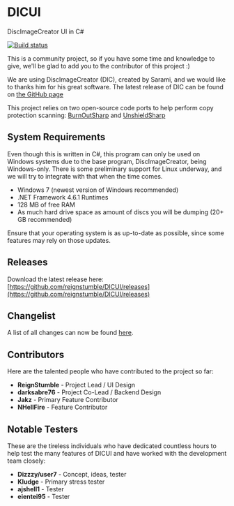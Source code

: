 # DICUI

DiscImageCreator UI in C#

[![Build status](https://ci.appveyor.com/api/projects/status/3ldav3v0c373jeqa?svg=true)](https://ci.appveyor.com/project/mnadareski/dicui/build/artifacts)

This is a community project, so if you have some time and knowledge to give, we'll be glad to add you to the contributor of this project :)

We are using DiscImageCreator (DIC), created by Sarami, and we would like to thanks him for his great software. The latest release of DIC can be found on [the GitHub page](https://github.com/saramibreak/DiscImageCreator)

This project relies on two open-source code ports to help perform copy protection scanning: [BurnOutSharp](https://github.com/mnadareski/BurnOutSharp) and [UnshieldSharp](https://github.com/mnadareski/UnshieldSharp)

## System Requirements

Even though this is written in C#, this program can only be used on Windows systems due to the base program, DiscImageCreator, being Windows-only. There is some preliminary support for Linux underway, and we will try to integrate with that when the time comes.

- Windows 7 (newest version of Windows recommended)
- .NET Framework 4.6.1 Runtimes
- 128 MB of free RAM
- As much hard drive space as amount of discs you will be dumping (20+ GB recommended)

Ensure that your operating system is as up-to-date as possible, since some features may rely on those updates.

## Releases

Download the latest release here:
[https://github.com/reignstumble/DICUI/releases](https://github.com/reignstumble/DICUI/releases)

## Changelist

A list of all changes can now be found [here](https://github.com/reignstumble/DICUI/blob/master/CHANGELIST.md).

## Contributors

Here are the talented people who have contributed to the project so far:

- **ReignStumble** - Project Lead / UI Design
- **darksabre76** - Project Co-Lead / Backend Design
- **Jakz** - Primary Feature Contributor
- **NHellFire** - Feature Contributor

## Notable Testers

These are the tireless individuals who have dedicated countless hours to help test the many features of DICUI and have worked with the development team closely:

- **Dizzzy/user7** - Concept, ideas, tester
- **Kludge** - Primary stress tester
- **ajshell1** - Tester
- **eientei95** - Tester
